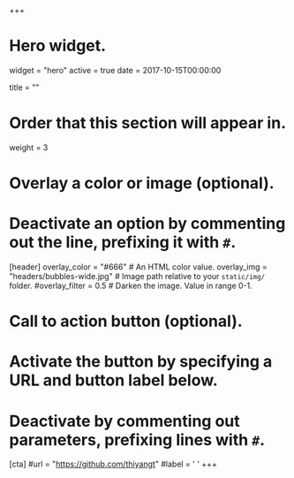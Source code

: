 +++
# Hero widget.
widget = "hero"
active = true
date = 2017-10-15T00:00:00
  
title = ""
  
# Order that this section will appear in.
weight = 3
  
# Overlay a color or image (optional).
#   Deactivate an option by commenting out the line, prefixing it with `#`.
[header]
overlay_color = "#666"  # An HTML color value.
overlay_img = "headers/bubbles-wide.jpg"  # Image path relative to your `static/img/` folder.
#overlay_filter = 0.5  # Darken the image. Value in range 0-1.
# Call to action button (optional).
#   Activate the button by specifying a URL and button label below.
#   Deactivate by commenting out parameters, prefixing lines with `#`.
  [cta]
#url = "https://github.com/thiyangt"
#label = '<i class="fa fa-octocat"></i> '
+++
    
<br>
    <small><a id="academic-release" href="https://sourcethemes.com/academic/updates"> </a></small>
    <br><br>
    <iframe style="display: inline-block;" src="" scrolling="0" width="200px" height="350px" frameborder="0"></iframe>
    <iframe style="display: inline-block;" src="" scrolling="0" width="200px" height="350px" frameborder="0"></iframe>
    <script type="text/javascript">
    (function defer() {
      if (window.jQuery) {
        jQuery(document).ready(function(){
          GetLatestReleaseInfo();
        });
      } else {
        setTimeout(function() { defer() }, 50);
      }
    })();  
  function GetLatestReleaseInfo() {
    $.getJSON().done(function (json) {
      let release = json[0];
      // let downloadURL = release.zipball_url;
      $('#academic-release').text('Latest release ' + release.name);  
    });    
  }  
  </script>
    